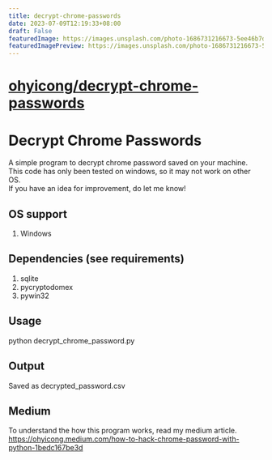 ```yaml
---
title: decrypt-chrome-passwords
date: 2023-07-09T12:19:33+08:00
draft: False
featuredImage: https://images.unsplash.com/photo-1686731216673-5ee46b7d7d91?ixid=M3w0NjAwMjJ8MHwxfHJhbmRvbXx8fHx8fHx8fDE2ODg4NzYxODh8&ixlib=rb-4.0.3
featuredImagePreview: https://images.unsplash.com/photo-1686731216673-5ee46b7d7d91?ixid=M3w0NjAwMjJ8MHwxfHJhbmRvbXx8fHx8fHx8fDE2ODg4NzYxODh8&ixlib=rb-4.0.3
---
```


# [ohyicong/decrypt-chrome-passwords](https://github.com/ohyicong/decrypt-chrome-passwords)

# Decrypt Chrome Passwords
A simple program to decrypt chrome password saved on your machine. <br>
This code has only been tested on windows, so it may not work on other OS.<br>
If you have an idea for improvement, do let me know!<br>

## OS support
1. Windows

## Dependencies (see requirements)
1. sqlite
2. pycryptodomex
3. pywin32

## Usage
python decrypt_chrome_password.py<br>

## Output
Saved as decrypted_password.csv

## Medium
To understand the how this program works, read my medium article. <br>
https://ohyicong.medium.com/how-to-hack-chrome-password-with-python-1bedc167be3d


